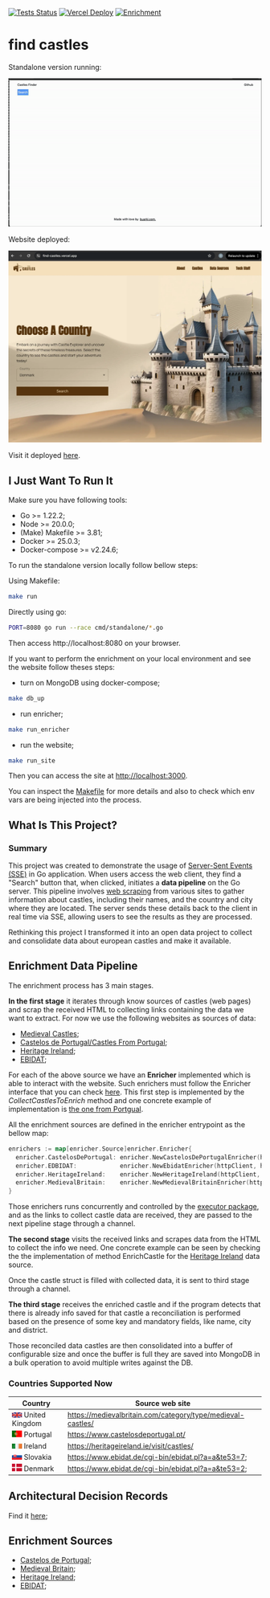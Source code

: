 [![Tests Status](https://github.com/buarki/find-castles/workflows/tests/badge.svg)](https://github.com/buarki/find-castles/actions/workflows/tests.yml)
 [![Vercel Deploy](https://deploy-badge.vercel.app/vercel/find-castles)](https://find-castles.vercel.app/) [![Enrichment](https://github.com/buarki/find-castles/workflows/scheduled%20castles%20collecting%20and%20enrichment/badge.svg)](https://github.com/buarki/find-castles/actions/workflows/collect-and-enrich-castles.yml)


# find castles

Standalone version running:

<img src="./docs/find-castles.gif" alt="app running"/>

Website deployed:

<img src="./docs/find-castles-deployed.webp" alt="app running"/>

Visit it deployed [here](https://find-castles.vercel.app/).


## I Just Want To Run It

Make sure you have following tools:
- Go >= 1.22.2;
- Node >= 20.0.0;
- (Make) Makefile >= 3.81;
- Docker >= 25.0.3;
- Docker-compose >= v2.24.6;

To run the standalone version locally follow bellow steps:

Using Makefile:

```sh
make run
```

Directly using go:

```sh
PORT=8080 go run --race cmd/standalone/*.go
```

Then access http://localhost:8080 on your browser.

If you want to perform the enrichment on your local environment and see the website follow theses steps:
- turn on MongoDB using docker-compose;

```sh
make db_up
```

- run enricher;

```sh
make run_enricher
```

- run the website;

```sh
make run_site
```

Then you can access the site at [http://localhost:3000](http://localhost:3000).

You can inspect the [Makefile](./Makefile) for more details and also to check which env vars are being injected into the process.

## What Is This Project?

### Summary

This project was created to demonstrate the usage of [Server-Sent Events (SSE)](https://developer.mozilla.org/en-US/docs/Web/API/Server-sent_events/Using_server-sent_events) in Go application. When users access the web client, they find a "Search" button that, when clicked, initiates a **data pipeline** on the Go server. This pipeline involves [web scraping](https://www.imperva.com/learn/application-security/web-scraping-attack/#:~:text=Web%20scraping%20is%20the%20process,replicate%20entire%20website%20content%20elsewhere.) from various sites to gather information about castles, including their names, and the country and city where they are located. The server sends these details back to the client in real time via SSE, allowing users to see the results as they are processed.

Rethinking this project I transformed it into an open data project to collect and consolidate data about european castles and make it available.

## Enrichment Data Pipeline

The enrichment process has 3 main stages.

**In the first stage** it iterates through know sources of castles (web pages) and scrap the received HTML to collecting links containing the data we want to extract. For now we use the following websites as sources of data:

- [Medieval Castles](https://medievalbritain.com/category/type/medieval-castles/);
- [Castelos de Portugal/Castles From Portugal](https://www.castelosdeportugal.pt/);
- [Heritage Ireland](https://heritageireland.ie/visit/castles/);
- [EBIDAT](https://www.ebidat.de/cgi-bin/ebidat.pl);


For each of the above source we have an **Enricher** implemented which is able to interact with the website. Such enrichers must follow the Enricher interface that you can check [here](./enricher/enricher.go). This first step is implemented by the *CollectCastlesToEnrich* method and one concrete example of implementation is [the one from Portgual](./enricher/castelosdeportugal.go).

All the enrichment sources are defined in the enricher entrypoint as the bellow map:

```go
enrichers := map[enricher.Source]enricher.Enricher{
  enricher.CastelosDePortugal: enricher.NewCastelosDePortugalEnricher(httpClient, htmlfetcher.Fetch),
  enricher.EDBIDAT:            enricher.NewEbidatEnricher(httpClient, htmlfetcher.Fetch),
  enricher.HeritageIreland:    enricher.NewHeritageIreland(httpClient, htmlfetcher.Fetch),
  enricher.MedievalBritain:    enricher.NewMedievalBritainEnricher(httpClient, htmlfetcher.Fetch),
}
```

Those enrichers runs concurrently and controlled by the [executor package](./executor/executor.go), and as the links to collect castle data are received, they are passed to the next pipeline stage through a channel.

**The second stage** visits the received links and scrapes data from the HTML to collect the info we need. One concrete example can be seen by checking the the implementation of method EnrichCastle for the [Heritage Ireland](./enricher/heritageireland.go) data source.

Once the castle struct is filled with collected data, it is sent to third stage through a channel.

**The third stage** receives the enriched castle and if the program detects that there is already info saved for that castle a reconciliation is performed based on the presence of some key and mandatory fields, like name, city and district.

Those reconciled data castles are then consolidated into a buffer of configurable size and once the buffer is full they are saved into MongoDB in a bulk operation to avoid multiple writes against the DB.

### Countries Supported Now

|Country|Source web site|
|--|--|
|<img width=20 src="./cmd/standalone/public/uk-flag.webp"/> United Kingdom|https://medievalbritain.com/category/type/medieval-castles/|
|<img width=20 src="./cmd/standalone/public/pt-flag.webp"/> Portugal|https://www.castelosdeportugal.pt/|
|<img width=20 src="./cmd/standalone/public/ie-flag.jpeg"/> Ireland|https://heritageireland.ie/visit/castles/|
|<img width=20 src="./cmd/standalone/public/sk.png"/> Slovakia|https://www.ebidat.de/cgi-bin/ebidat.pl?a=a&te53=7;|
|<img width=20 src="./cmd/standalone/public/dk-flag.png"/> Denmark|https://www.ebidat.de/cgi-bin/ebidat.pl?a=a&te53=2;|

## Architectural Decision Records

Find it [here](./docs/adr/index.md);

## Enrichment Sources

- [Castelos de Portugal](./docs//enrichment-sources/castelosdeportugal.md);
- [Medieval Britain](./docs/enrichment-sources/medievalbritain.md);
- [Heritage Ireland](./docs/enrichment-sources/heritageireland.md);
- [EBIDAT](./docs/enrichment-sources/ebidat.md);
